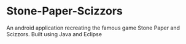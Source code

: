 Stone-Paper-Scizzors
====================

An android application recreating the famous game Stone Paper and Scizzors. Built using Java and Eclipse
